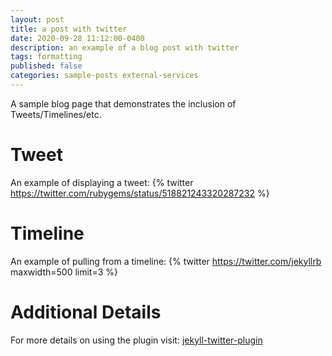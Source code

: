```yaml
---
layout: post
title: a post with twitter
date: 2020-09-28 11:12:00-0400
description: an example of a blog post with twitter
tags: formatting
published: false
categories: sample-posts external-services
---
```


A sample blog page that demonstrates the inclusion of Tweets/Timelines/etc.

# Tweet
An example of displaying a tweet:
{% twitter https://twitter.com/rubygems/status/518821243320287232 %}

# Timeline
An example of pulling from a timeline:
{% twitter https://twitter.com/jekyllrb maxwidth=500 limit=3 %}

# Additional Details
For more details on using the plugin visit: [jekyll-twitter-plugin](https://github.com/rob-murray/jekyll-twitter-plugin)
